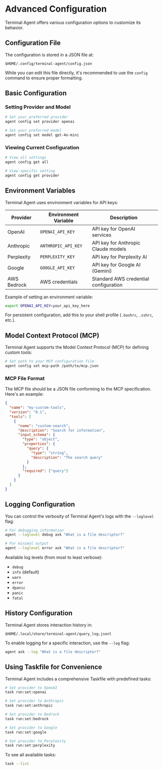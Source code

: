 # Advanced Configuration

Terminal Agent offers various configuration options to customize its behavior.

## Configuration File

The configuration is stored in a JSON file at:

```
$HOME/.config/terminal-agent/config.json
```

While you can edit this file directly, it's recommended to use the `config` command to ensure proper formatting.

## Basic Configuration

### Setting Provider and Model

```sh
# Set your preferred provider
agent config set provider openai

# Set your preferred model
agent config set model gpt-4o-mini
```

### Viewing Current Configuration

```sh
# View all settings
agent config get all

# View specific setting
agent config get provider
```

## Environment Variables

Terminal Agent uses environment variables for API keys:

| Provider | Environment Variable | Description |
|----------|---------------------|-------------|
| OpenAI | `OPENAI_API_KEY` | API key for OpenAI services |
| Anthropic | `ANTHROPIC_API_KEY` | API key for Anthropic Claude models |
| Perplexity | `PERPLEXITY_KEY` | API key for Perplexity AI |
| Google | `GOOGLE_API_KEY` | API key for Google AI (Gemini) |
| AWS Bedrock | AWS credentials | Standard AWS credential configuration |

Example of setting an environment variable:

```sh
export OPENAI_API_KEY=your_api_key_here
```

For persistent configuration, add this to your shell profile (`.bashrc`, `.zshrc`, etc.).

## Model Context Protocol (MCP)

Terminal Agent supports the Model Context Protocol (MCP) for defining custom tools:

```sh
# Set path to your MCP configuration file
agent config set mcp-path /path/to/mcp.json
```

### MCP File Format

The MCP file should be a JSON file conforming to the MCP specification. Here's an example:

```json
{
  "name": "my-custom-tools",
  "version": "0.1",
  "tools": [
    {
      "name": "custom-search",
      "description": "Search for information",
      "input_schema": {
        "type": "object",
        "properties": {
          "query": {
            "type": "string",
            "description": "The search query"
          }
        },
        "required": ["query"]
      }
    }
  ]
}
```

## Logging Configuration

You can control the verbosity of Terminal Agent's logs with the `--loglevel` flag:

```sh
# For debugging information
agent --loglevel debug ask "What is a file descriptor?"

# For minimal output
agent --loglevel error ask "What is a file descriptor?"
```

Available log levels (from most to least verbose):
- `debug`
- `info` (default)
- `warn`
- `error`
- `dpanic`
- `panic`
- `fatal`

## History Configuration

Terminal Agent stores interaction history in:

```
$HOME/.local/share/terminal-agent/query_log.jsonl
```

To enable logging for a specific interaction, use the `--log` flag:

```sh
agent ask --log "What is a file descriptor?"
```

## Using Taskfile for Convenience

Terminal Agent includes a comprehensive Taskfile with predefined tasks:

```sh
# Set provider to OpenAI
task run:set:openai

# Set provider to Anthropic
task run:set:anthropic

# Set provider to Bedrock
task run:set:bedrock

# Set provider to Google
task run:set:google

# Set provider to Perplexity
task run:set:perplexity
```

To see all available tasks:

```sh
task --list
```
